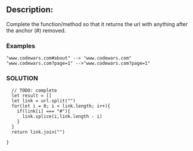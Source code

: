 ##  Description:
Complete the function/method so that it returns the url with anything after the anchor (#) removed.

### Examples
```
"www.codewars.com#about" --> "www.codewars.com"
"www.codewars.com?page=1" -->"www.codewars.com?page=1"
```
### SOLUTION
```function removeUrlAnchor(url){
  // TODO: complete
  let result = []
  let link = url.split("")
  for(let i = 0; i < link.length; i++){
    if(link[i] === "#"){
      link.splice(i,link.length - i)
    }
  }
  return link.join("")
  
}
```
